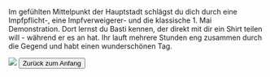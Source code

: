Im gefühlten Mittelpunkt der Hauptstadt schlägst du dich durch eine Impfpflicht-, eine Impfverweigerer- und die klassische 1. Mai Demonstration.
Dort lernst du Basti kennen, der direkt mit dir ein Shirt teilen will - während er es an hat. Ihr lauft mehrere Stunden eng zusammen durch die Gegend und habt einen wunderschönen Tag. 

<img src="img/neukölln.jpg">

<a href="/behnam.github.io/">
<button>Zurück zum Anfang</button>
</a>